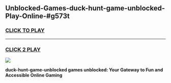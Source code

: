 
## Unblocked-Games-duck-hunt-game-unblocked-Play-Online-#g573t
<h3>
<a href="https://premium.freeplayer.one?title=duck-hunt-game-unblocked&ref=27F">CLICK TO PLAY</a></h3>
<hr>

<h3>
<a href="https://premium.freeplayer.one?title=duck-hunt-game-unblocked&ref=27F">CLICK 2 PLAY</a>
  
</h3>

<a href="https://premium.freeplayer.one?title=duck-hunt-game-unblocked&ref=27F"><img src="https://clearcache.store/games.png"></a>


**duck-hunt-game-unblocked games unblocked: Your Gateway to Fun and Accessible Online Gaming**
